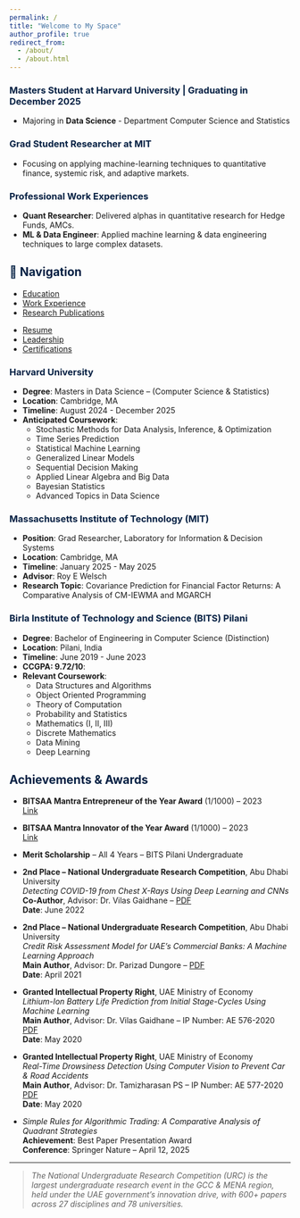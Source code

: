 ```yaml
---
permalink: /
title: "Welcome to My Space"
author_profile: true
redirect_from: 
  - /about/
  - /about.html
---
```


### <span style="color: #062144;">Masters Student at Harvard University | Graduating in December 2025</span>
- Majoring in **Data Science** - Department Computer Science and Statistics  

### <span style="color: #062144;">Grad Student Researcher at MIT</span>
- Focusing on applying machine-learning techniques to quantitative finance, systemic risk, and adaptive markets.

### <span style="color: #062144;">Professional Work Experiences</span>
- **Quant Researcher**: Delivered alphas in quantitative research for Hedge Funds, AMCs.
- **ML & Data Engineer**: Applied machine learning & data engineering techniques to large complex datasets.

## <span style="color: #062144;">🧭 Navigation</span>

- [Education](#education)
- [Work Experience](https://aditya-saxena-7.github.io/work/)
- [Research Publications](https://aditya-saxena-7.github.io/research/)
<!-- - 🔨 [Projects](https://aditya-saxena-7.github.io/projects/) -->
- [Resume](https://aditya-saxena-7.github.io/files/resume/AdityaSaxena_Resume.pdf)
- [Leadership](https://aditya-saxena-7.github.io/leadership/)
- [Certifications](https://aditya-saxena-7.github.io/certifications/)


### <span style="color: #062144;">Harvard University</span>
- **Degree**: Masters in Data Science – (Computer Science & Statistics)
- **Location**: Cambridge, MA
- **Timeline**: August 2024 - December 2025
- **Anticipated Coursework**:
  - Stochastic Methods for Data Analysis, Inference, & Optimization
  - Time Series Prediction
  - Statistical Machine Learning
  - Generalized Linear Models
  - Sequential Decision Making
  - Applied Linear Algebra and Big Data
  - Bayesian Statistics
  - Advanced Topics in Data Science

### <span style="color: #062144;">Massachusetts Institute of Technology (MIT)</span>
- **Position**: Grad Researcher, Laboratory for Information & Decision Systems
- **Location**: Cambridge, MA
- **Timeline**: January 2025 - May 2025
- **Advisor**: Roy E Welsch
- **Research Topic**: Covariance Prediction for Financial Factor Returns: A Comparative Analysis of CM-IEWMA and MGARCH

### <span style="color: #062144;">Birla Institute of Technology and Science (BITS) Pilani</span>
- **Degree**: Bachelor of Engineering in Computer Science (Distinction)
- **Location**: Pilani, India
- **Timeline**: June 2019 - June 2023
- **CCGPA: 9.72/10**:
- **Relevant Coursework**:
  - Data Structures and Algorithms
  - Object Oriented Programming
  - Theory of Computation
  - Probability and Statistics
  - Mathematics (I, II, III)
  - Discrete Mathematics
  - Data Mining
  - Deep Learning

## <span style="color: #062144;">Achievements & Awards</span>

- **BITSAA Mantra Entrepreneur of the Year Award** (1/1000) – 2023  
  [Link](https://www.bitsaa.org/page/mantra-awards)

- **BITSAA Mantra Innovator of the Year Award** (1/1000) – 2023  
  [Link](https://www.bitsaa.org/page/mantra-awards)

- **Merit Scholarship** – All 4 Years – BITS Pilani Undergraduate

- **2nd Place – National Undergraduate Research Competition**, Abu Dhabi University  
  *Detecting COVID-19 from Chest X-Rays Using Deep Learning and CNNs*  
  **Co-Author**, Advisor: Dr. Vilas Gaidhane – [PDF](https://arxiv.org/abs/2201.09952)  
  **Date**: June 2022

- **2nd Place – National Undergraduate Research Competition**, Abu Dhabi University  
  *Credit Risk Assessment Model for UAE’s Commercial Banks: A Machine Learning Approach*  
  **Main Author**, Advisor: Dr. Parizad Dungore – [PDF](https://arxiv.org/abs/2407.12044)  
  **Date**: April 2021

- **Granted Intellectual Property Right**, UAE Ministry of Economy  
  *Lithium-Ion Battery Life Prediction from Initial Stage-Cycles Using Machine Learning*  
  **Main Author**, Advisor: Dr. Vilas Gaidhane – IP Number: AE 576-2020  
  [PDF](https://aditya-saxena-7.github.io/files/Research/IP-576-2020.pdf)  
  **Date**: May 2020

- **Granted Intellectual Property Right**, UAE Ministry of Economy  
  *Real-Time Drowsiness Detection Using Computer Vision to Prevent Car & Road Accidents*  
  **Main Author**, Advisor: Dr. Tamizharasan PS – IP Number: AE 577-2020  
  [PDF](https://aditya-saxena-7.github.io/files/Research/Real-Time%20Drowsiness%20Detection%20Using%20Computer%20Vision%20and%20Raspberry%20Pi%20to%20Prevent%20Car%20%26%20Road%20Accidents%20.pdf)  
  **Date**: May 2020

- *Simple Rules for Algorithmic Trading: A Comparative Analysis of Quadrant Strategies*  
  **Achievement**: Best Paper Presentation Award  
  **Conference**: Springer Nature – April 12, 2025

---

> _The National Undergraduate Research Competition (URC) is the largest undergraduate research event in the GCC & MENA region, held under the UAE government’s innovation drive, with 600+ papers across 27 disciplines and 78 universities._  
